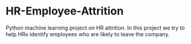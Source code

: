 # HR-Employee-Attrition
Python machine learning project on HR attrition. In this project we try to help HRs identify employees who are likely to leave the company.
